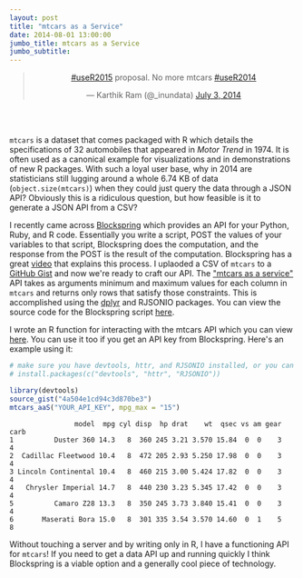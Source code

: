 ```yaml
---
layout: post
title: "mtcars as a Service"
date: 2014-08-01 13:00:00
jumbo_title: mtcars as a Service
jumbo_subtitle: 
---
```


<blockquote class="twitter-tweet" align="center" lang="en"><p><a href="https://twitter.com/hashtag/useR2015?src=hash">#useR2015</a> proposal. &#10;No more mtcars&#10;&#10;<a href="https://twitter.com/hashtag/useR2014?src=hash">#useR2014</a></p>&mdash; Karthik Ram (@_inundata) <a href="https://twitter.com/_inundata/statuses/484745737935126528">July 3, 2014</a></blockquote>
<script async src="http://platform.twitter.com/widgets.js" charset="utf-8"></script>

<br><br/>

`mtcars` is a dataset that comes packaged with R which details the specifications of 32 automobiles that appeared in *Motor Trend* in 1974. It is often used as a canonical example for visualizations and in demonstrations of new R packages. With such a loyal user base, why in 2014 are statisticians still lugging around a whole 6.74 KB of data (`object.size(mtcars)`) when they could just query the data through a JSON API? Obviously this is a ridiculous question, but how feasible is it to generate a JSON API from a CSV? 

I recently came across [Blockspring](https://api.blockspring.com) which provides an API for your Python, Ruby, and R code. Essentially you write a script, POST the values of your variables to that script, Blockspring does the computation, and the response from the POST is the result of the computation. Blockspring has a great [video](https://api.blockspring.com/blog/api-in-60-seconds) that explains this process. I uplaoded a CSV of `mtcars` to a [GitHub Gist](https://gist.github.com/seankross/a412dfbd88b3db70b74b) and now we're ready to craft our API. The ["mtcars as a service"](https://api.blockspring.com/users/seankross/blocks/b71b0fc28a18e6d58b1dbf55e7c00c59) API takes as arguments minimum and maximum values for each column in `mtcars` and returns only rows that satisfy those constraints. This is accomplished using the [dplyr](https://github.com/hadley/dplyr) and RJSONIO packages. You can view the source code for the Blockspring script [here](https://gist.github.com/seankross/89073d5c39abae28f899).

I wrote an R function for interacting with the mtcars API which you can view [here](https://gist.github.com/seankross/4a504e1cd94c3d870be3). You can use it too if you get an API key from Blockspring. Here's an example using it:

```r
# make sure you have devtools, httr, and RJSONIO installed, or you can run:
# install.packages(c("devtools", "httr", "RJSONIO"))

library(devtools)
source_gist("4a504e1cd94c3d870be3")
mtcars_aaS("YOUR_API_KEY", mpg_max = "15")
```

```
                model  mpg cyl disp  hp drat    wt  qsec vs am gear carb
1          Duster 360 14.3   8  360 245 3.21 3.570 15.84  0  0    3    4
2  Cadillac Fleetwood 10.4   8  472 205 2.93 5.250 17.98  0  0    3    4
3 Lincoln Continental 10.4   8  460 215 3.00 5.424 17.82  0  0    3    4
4   Chrysler Imperial 14.7   8  440 230 3.23 5.345 17.42  0  0    3    4
5          Camaro Z28 13.3   8  350 245 3.73 3.840 15.41  0  0    3    4
6       Maserati Bora 15.0   8  301 335 3.54 3.570 14.60  0  1    5    8
```

Without touching a server and by writing only in R, I have a functioning API for `mtcars`! If you need to get a data API up and running quickly I think Blockspring is a viable option and a generally cool piece of technology.